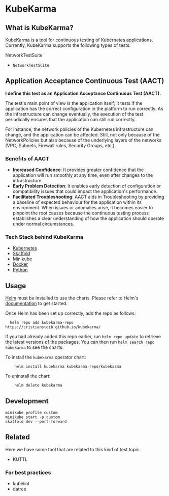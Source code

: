 # KubeKarma

## What is KubeKarma?
KubeKarma is a tool for continuous testing of Kubernetes applications. Currently, KubeKarma supports the following types of tests:

NetworkTestSuite

- `NetworkTestSuite`

## Application Acceptance Continuous Test (AACT)
**I define this test as an Application Acceptance Continuous Test (AACT).**

The test's main point of view is the application itself; it tests if the application 
has the correct configuration in the platform to run correctly. As the infrastructure can change
eventually, the execution of the test periodically ensures that the application can still run correctly.

For instance, the network policies of the Kubernetes infrastructure can change, and the application can be affected. Still, not only because of the NetworkPolicies but also because of the underlying layers of the networks (VPC, Subnets, Firewall rules, Security Groups, etc.).

### Benefits of AACT

- **Increased Confidence**: It provides greater confidence that the application will run smoothly at any time, even after changes to the infrastructure.
- **Early Problem Detection**: It enables early detection of configuration or compatibility issues that could impact the application's performance.
- **Facilitated Troubleshooting**: AACT aids in Troubleshooting by providing a baseline of expected behaviour for the 
application within its environment. When issues or anomalies arise, it becomes easier to pinpoint the root causes 
because the continuous testing process establishes a clear understanding of how the application should operate under 
normal circumstances.


### Tech Stack behind KubeKarma

- [Kubernetes](https://kubernetes.io/)
- [Skaffold](https://skaffold.dev/)
- [Minikube](https://minikube.sigs.k8s.io/docs/)
- [Docker](https://www.docker.com/)
- [Python](https://www.python.org/)

## Usage

[Helm](https://helm.sh) must be installed to use the charts.  Please refer to
Helm's [documentation](https://helm.sh/docs) to get started.

Once Helm has been set up correctly, add the repo as follows:

```shell
  helm repo add kubekarma-repo https://cristiansteib.github.io/kubekarma/
```

If you had already added this repo earlier, run `helm repo update` to retrieve
the latest versions of the packages.  You can then run `helm search repo
kubekarma` to see the charts.

To install the `kubekarma` operator chart:

```shell
    helm install kubekarma kubekarma-repo/kubekarma
```

To uninstall the chart:
```shell
    helm delete kubekarma
```


## Development

```shell
minikube profile custom
minikube start -p custom
skaffold dev --port-forward
```


## Related 
Here we have some tool that are related to this kind of test topic

- KUTTL

### For best practices
- kubelint
- datree